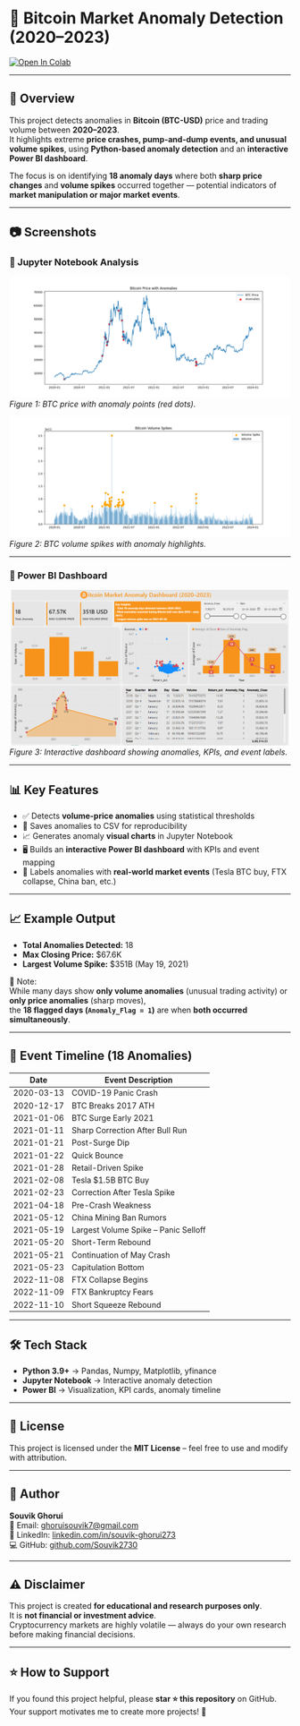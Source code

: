 # 🚀 Bitcoin Market Anomaly Detection (2020–2023)

[![Open In Colab](https://colab.research.google.com/assets/colab-badge.svg)](https://colab.research.google.com/github/Souvik2730/bitcoin-market-anomaly-detection/blob/main/analysis.ipynb)

---

## 📝 Overview
This project detects anomalies in **Bitcoin (BTC-USD)** price and trading volume between **2020–2023**.  
It highlights extreme **price crashes, pump-and-dump events, and unusual volume spikes**, using **Python-based anomaly detection** and an **interactive Power BI dashboard**.  

The focus is on identifying **18 anomaly days** where both **sharp price changes** and **volume spikes** occurred together — potential indicators of **market manipulation or major market events**.

---

## 📷 Screenshots

### 🔹 Jupyter Notebook Analysis
![Bitcoin Price with Anomalies](charts/anomalies_chart.png)  
*Figure 1: BTC price with anomaly points (red dots).*  

![Bitcoin Volume Spikes](charts/volume_chart.png)  
*Figure 2: BTC volume spikes with anomaly highlights.*  

---

### 🔹 Power BI Dashboard
![Power BI Dashboard](charts/powerbi_dashboard.png)  
*Figure 3: Interactive dashboard showing anomalies, KPIs, and event labels.*  

---

## 📊 Key Features
- ✅ Detects **volume-price anomalies** using statistical thresholds  
- 📂 Saves anomalies to CSV for reproducibility  
- 📈 Generates anomaly **visual charts** in Jupyter Notebook  
- 🖥️ Builds an **interactive Power BI dashboard** with KPIs and event mapping  
- 📅 Labels anomalies with **real-world market events** (Tesla BTC buy, FTX collapse, China ban, etc.)  

---

## 📈 Example Output
- **Total Anomalies Detected:** 18  
- **Max Closing Price:** $67.6K  
- **Largest Volume Spike:** $351B (May 19, 2021)  

🔎 Note:  
While many days show **only volume anomalies** (unusual trading activity) or **only price anomalies** (sharp moves),  
the **18 flagged days (`Anomaly_Flag = 1`)** are when **both occurred simultaneously**.

---

## 📌 Event Timeline (18 Anomalies)
| Date       | Event Description |
|------------|------------------|
| 2020-03-13 | COVID-19 Panic Crash |
| 2020-12-17 | BTC Breaks 2017 ATH |
| 2021-01-06 | BTC Surge Early 2021 |
| 2021-01-11 | Sharp Correction After Bull Run |
| 2021-01-21 | Post-Surge Dip |
| 2021-01-22 | Quick Bounce |
| 2021-01-28 | Retail-Driven Spike |
| 2021-02-08 | Tesla $1.5B BTC Buy |
| 2021-02-23 | Correction After Tesla Spike |
| 2021-04-18 | Pre-Crash Weakness |
| 2021-05-12 | China Mining Ban Rumors |
| 2021-05-19 | Largest Volume Spike – Panic Selloff |
| 2021-05-20 | Short-Term Rebound |
| 2021-05-21 | Continuation of May Crash |
| 2021-05-23 | Capitulation Bottom |
| 2022-11-08 | FTX Collapse Begins |
| 2022-11-09 | FTX Bankruptcy Fears |
| 2022-11-10 | Short Squeeze Rebound |

---

## 🛠️ Tech Stack
- **Python 3.9+** → Pandas, Numpy, Matplotlib, yfinance  
- **Jupyter Notebook** → Interactive anomaly detection  
- **Power BI** → Visualization, KPI cards, anomaly timeline  

---

## 📜 License
This project is licensed under the **MIT License** – feel free to use and modify with attribution.

---

## 🙋 Author
**Souvik Ghorui**  
📧 Email: ghoruisouvik7@gmail.com  
🔗 LinkedIn: [linkedin.com/in/souvik-ghorui273](https://linkedin.com/in/souvik-ghorui273)  
💻 GitHub: [github.com/Souvik2730](https://github.com/Souvik2730)  

---

## ⚠️ Disclaimer
This project is created **for educational and research purposes only**.  
It is **not financial or investment advice**.  
Cryptocurrency markets are highly volatile — always do your own research before making financial decisions.  

---

## ⭐ How to Support
If you found this project helpful, please **star ⭐ this repository** on GitHub.  
Your support motivates me to create more projects! 🚀



